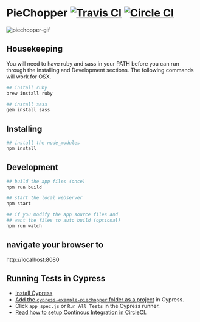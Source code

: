# PieChopper [![Travis CI](https://travis-ci.org/cypress-io/cypress-example-piechopper.svg?branch=master)](https://travis-ci.org/cypress-io/cypress-example-piechopper) [![Circle CI](https://circleci.com/gh/cypress-io/cypress-example-piechopper.svg?style=svg)](https://circleci.com/gh/cypress-io/cypress-example-piechopper)

![piechopper-gif](https://cloud.githubusercontent.com/assets/1268976/12985444/ad14159c-d0c0-11e5-8e50-2b64a1d389ac.gif)

## Housekeeping

You will need to have ruby and sass in your PATH before you can run through the Installing and Development sections.  The following commands will work for OSX.

```bash
## install ruby
brew install ruby

## install sass
gem install sass
```

## Installing

```bash
## install the node_modules
npm install
```

## Development

```bash
## build the app files (once)
npm run build

## start the local webserver
npm start

## if you modify the app source files and
## want the files to auto build (optional)
npm run watch
```

## navigate your browser to
http://localhost:8080

## Running Tests in Cypress

- [Install Cypress](https://on.cypress.io/guides/installing-and-running#section-installing)
- [Add the `cypress-example-piechopper` folder as a project](https://on.cypress.io/guides/installing-and-running#section-adding-projects) in Cypress.
- Click `app_spec.js` or `Run All Tests` in the Cypress runner.
- [Read how to setup Continous Integration in CircleCI](https://on.cypress.io/guides/continuous-integration).


